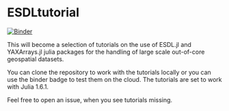# ESDLtutorial 

[![Binder](https://mybinder.org/badge_logo.svg)](https://mybinder.org/v2/gh/felixcremer/ESDLTutorials/HEAD)

This will become a selection of tutorials on the use of ESDL.jl and YAXArrays.jl julia packages for the handling of large scale out-of-core geospatial datasets.

You can clone the repository to work with the tutorials locally or you can use the binder badge to test them on the cloud. 
The tutorials are set to work with Julia 1.6.1. 

Feel free to open an issue, when you see tutorials missing.
